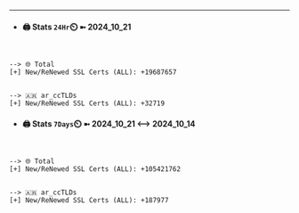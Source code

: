 

---
- #### 🖨️ **Stats** `24Hr`⏲️ ➼ 2024_10_21
```console


--> 🌐 Total
[+] New/ReNewed SSL Certs (ALL): +19687657


--> 🇦🇷 ar_ccTLDs
[+] New/ReNewed SSL Certs (ALL): +32719

```

- #### 🖨️ **Stats** `7Days`⏲️ ➼ 2024_10_21 <--> 2024_10_14
```console


--> 🌐 Total
[+] New/ReNewed SSL Certs (ALL): +105421762


--> 🇦🇷 ar_ccTLDs
[+] New/ReNewed SSL Certs (ALL): +187977

```

